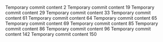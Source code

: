 Temporary commit content 2
Temporary commit content 19
Temporary commit content 29
Temporary commit content 33
Temporary commit content 61
Temporary commit content 64
Temporary commit content 65
Temporary commit content 69
Temporary commit content 85
Temporary commit content 86
Temporary commit content 96
Temporary commit content 142
Temporary commit content 150
